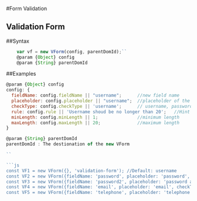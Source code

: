 #Form Validation

## Validation Form


##Syntax
```js
    var vf = new VForm(config, parentDomId);``
    @param {Object} config
    @param {String} parentDomId
```

##Examples
```js
@param {Object} config
config: {
  fieldName: config.fieldName || "username";      //new field name
  placeholder: config.placeholder || "username";  //placeholder of the input
  checkType: config.checkType || 'username';      // username, password, email, phone
  rule: config.rule || 'Username shoud be no longer than 20';   //Hint about the format of this field
  minLength: config.minLength || 1;               //minimum length
  maxLength: config.maxLength || 20;              //maximum length
}

@param {String} parentDomId
parentDomId : The destionation of the new VForm

``

```js
const VF1 = new VForm({}, 'validation-form'); //Default: username
const VF2 = new VForm({fieldName: 'password', placeholder: 'password', checkType: 'password'}, 'validation-form');
const VF3 = new VForm({fieldName: 'password2', placeholder: 'password again', checkType:'password2'}, 'validation-form');
const VF4 = new VForm({fieldName: 'email', placeholder: 'email', checkType:'email'}, 'validation-form');
const VF5 = new VForm({fieldName: 'telephone', placeholder: 'telephone', checkType:'telephone'}, 'validation-form');
```
